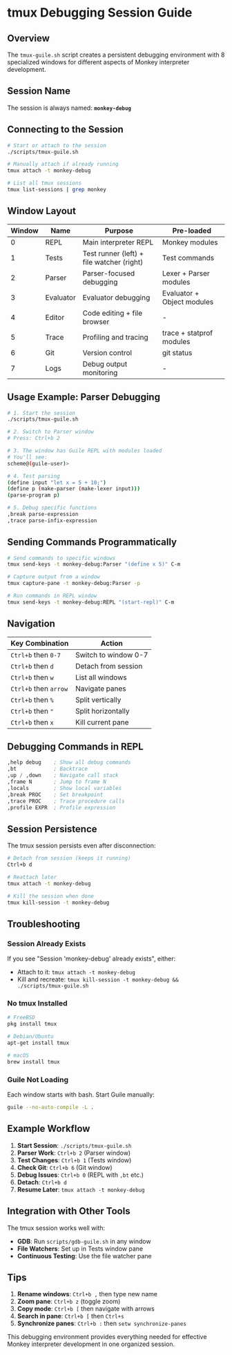 # tmux Debugging Session Guide

## Overview

The `tmux-guile.sh` script creates a persistent debugging environment with 8 specialized windows for different aspects of Monkey interpreter development.

## Session Name

The session is always named: **`monkey-debug`**

## Connecting to the Session

```bash
# Start or attach to the session
./scripts/tmux-guile.sh

# Manually attach if already running
tmux attach -t monkey-debug

# List all tmux sessions
tmux list-sessions | grep monkey
```

## Window Layout

| Window | Name | Purpose | Pre-loaded |
|--------|------|---------|------------|
| 0 | REPL | Main interpreter REPL | Monkey modules |
| 1 | Tests | Test runner (left) + file watcher (right) | Test commands |
| 2 | Parser | Parser-focused debugging | Lexer + Parser modules |
| 3 | Evaluator | Evaluator debugging | Evaluator + Object modules |
| 4 | Editor | Code editing + file browser | - |
| 5 | Trace | Profiling and tracing | trace + statprof modules |
| 6 | Git | Version control | git status |
| 7 | Logs | Debug output monitoring | - |

## Usage Example: Parser Debugging

```bash
# 1. Start the session
./scripts/tmux-guile.sh

# 2. Switch to Parser window
# Press: Ctrl+b 2

# 3. The window has Guile REPL with modules loaded
# You'll see:
scheme@(guile-user)> 

# 4. Test parsing
(define input "let x = 5 + 10;")
(define p (make-parser (make-lexer input)))
(parse-program p)

# 5. Debug specific functions
,break parse-expression
,trace parse-infix-expression
```

## Sending Commands Programmatically

```bash
# Send commands to specific windows
tmux send-keys -t monkey-debug:Parser "(define x 5)" C-m

# Capture output from a window
tmux capture-pane -t monkey-debug:Parser -p

# Run commands in REPL window
tmux send-keys -t monkey-debug:REPL "(start-repl)" C-m
```

## Navigation

| Key Combination | Action |
|----------------|--------|
| `Ctrl+b` then `0-7` | Switch to window 0-7 |
| `Ctrl+b` then `d` | Detach from session |
| `Ctrl+b` then `w` | List all windows |
| `Ctrl+b` then `arrow` | Navigate panes |
| `Ctrl+b` then `%` | Split vertically |
| `Ctrl+b` then `"` | Split horizontally |
| `Ctrl+b` then `x` | Kill current pane |

## Debugging Commands in REPL

```scheme
,help debug    ; Show all debug commands
,bt            ; Backtrace
,up / ,down    ; Navigate call stack
,frame N       ; Jump to frame N
,locals        ; Show local variables
,break PROC    ; Set breakpoint
,trace PROC    ; Trace procedure calls
,profile EXPR  ; Profile expression
```

## Session Persistence

The tmux session persists even after disconnection:

```bash
# Detach from session (keeps it running)
Ctrl+b d

# Reattach later
tmux attach -t monkey-debug

# Kill the session when done
tmux kill-session -t monkey-debug
```

## Troubleshooting

### Session Already Exists
If you see "Session 'monkey-debug' already exists", either:
- Attach to it: `tmux attach -t monkey-debug`
- Kill and recreate: `tmux kill-session -t monkey-debug && ./scripts/tmux-guile.sh`

### No tmux Installed
```bash
# FreeBSD
pkg install tmux

# Debian/Ubuntu
apt-get install tmux

# macOS
brew install tmux
```

### Guile Not Loading
Each window starts with bash. Start Guile manually:
```bash
guile --no-auto-compile -L .
```

## Example Workflow

1. **Start Session**: `./scripts/tmux-guile.sh`
2. **Parser Work**: `Ctrl+b 2` (Parser window)
3. **Test Changes**: `Ctrl+b 1` (Tests window)
4. **Check Git**: `Ctrl+b 6` (Git window)
5. **Debug Issues**: `Ctrl+b 0` (REPL with `,bt` etc.)
6. **Detach**: `Ctrl+b d`
7. **Resume Later**: `tmux attach -t monkey-debug`

## Integration with Other Tools

The tmux session works well with:
- **GDB**: Run `scripts/gdb-guile.sh` in any window
- **File Watchers**: Set up in Tests window pane
- **Continuous Testing**: Use the file watcher pane

## Tips

1. **Rename windows**: `Ctrl+b ,` then type new name
2. **Zoom pane**: `Ctrl+b z` (toggle zoom)
3. **Copy mode**: `Ctrl+b [` then navigate with arrows
4. **Search in pane**: `Ctrl+b [` then `Ctrl+s`
5. **Synchronize panes**: `Ctrl+b :` then `setw synchronize-panes`

This debugging environment provides everything needed for effective Monkey interpreter development in one organized session.